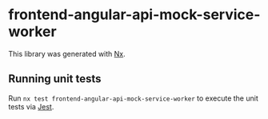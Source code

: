 # frontend-angular-api-mock-service-worker

This library was generated with [Nx](https://nx.dev).

## Running unit tests

Run `nx test frontend-angular-api-mock-service-worker` to execute the unit tests via [Jest](https://jestjs.io).
